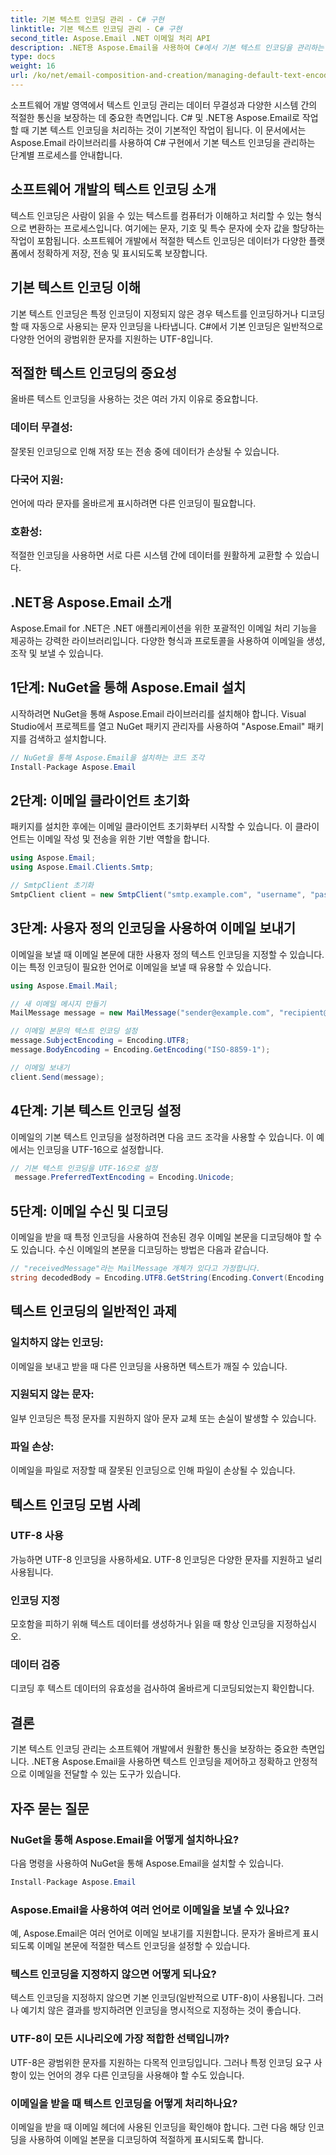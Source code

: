 ```yaml
---
title: 기본 텍스트 인코딩 관리 - C# 구현
linktitle: 기본 텍스트 인코딩 관리 - C# 구현
second_title: Aspose.Email .NET 이메일 처리 API
description: .NET용 Aspose.Email을 사용하여 C#에서 기본 텍스트 인코딩을 관리하는 방법을 알아보세요. 소스 코드를 사용하여 단계별 지침을 따르고 정확한 데이터 통신을 보장합니다.
type: docs
weight: 16
url: /ko/net/email-composition-and-creation/managing-default-text-encoding-csharp-implementation/
---
```


소프트웨어 개발 영역에서 텍스트 인코딩 관리는 데이터 무결성과 다양한 시스템 간의 적절한 통신을 보장하는 데 중요한 측면입니다. C# 및 .NET용 Aspose.Email로 작업할 때 기본 텍스트 인코딩을 처리하는 것이 기본적인 작업이 됩니다. 이 문서에서는 Aspose.Email 라이브러리를 사용하여 C# 구현에서 기본 텍스트 인코딩을 관리하는 단계별 프로세스를 안내합니다.


## 소프트웨어 개발의 텍스트 인코딩 소개

텍스트 인코딩은 사람이 읽을 수 있는 텍스트를 컴퓨터가 이해하고 처리할 수 있는 형식으로 변환하는 프로세스입니다. 여기에는 문자, 기호 및 특수 문자에 숫자 값을 할당하는 작업이 포함됩니다. 소프트웨어 개발에서 적절한 텍스트 인코딩은 데이터가 다양한 플랫폼에서 정확하게 저장, 전송 및 표시되도록 보장합니다.

## 기본 텍스트 인코딩 이해

기본 텍스트 인코딩은 특정 인코딩이 지정되지 않은 경우 텍스트를 인코딩하거나 디코딩할 때 자동으로 사용되는 문자 인코딩을 나타냅니다. C#에서 기본 인코딩은 일반적으로 다양한 언어의 광범위한 문자를 지원하는 UTF-8입니다.

## 적절한 텍스트 인코딩의 중요성

올바른 텍스트 인코딩을 사용하는 것은 여러 가지 이유로 중요합니다.
### 데이터 무결성:
잘못된 인코딩으로 인해 저장 또는 전송 중에 데이터가 손상될 수 있습니다.
### 다국어 지원: 
언어에 따라 문자를 올바르게 표시하려면 다른 인코딩이 필요합니다.
### 호환성:
적절한 인코딩을 사용하면 서로 다른 시스템 간에 데이터를 원활하게 교환할 수 있습니다.

## .NET용 Aspose.Email 소개

Aspose.Email for .NET은 .NET 애플리케이션을 위한 포괄적인 이메일 처리 기능을 제공하는 강력한 라이브러리입니다. 다양한 형식과 프로토콜을 사용하여 이메일을 생성, 조작 및 보낼 수 있습니다.

## 1단계: NuGet을 통해 Aspose.Email 설치

시작하려면 NuGet을 통해 Aspose.Email 라이브러리를 설치해야 합니다. Visual Studio에서 프로젝트를 열고 NuGet 패키지 관리자를 사용하여 "Aspose.Email" 패키지를 검색하고 설치합니다.

```csharp
// NuGet을 통해 Aspose.Email을 설치하는 코드 조각
Install-Package Aspose.Email
```

## 2단계: 이메일 클라이언트 초기화

패키지를 설치한 후에는 이메일 클라이언트 초기화부터 시작할 수 있습니다. 이 클라이언트는 이메일 작성 및 전송을 위한 기반 역할을 합니다.

```csharp
using Aspose.Email;
using Aspose.Email.Clients.Smtp;

// SmtpClient 초기화
SmtpClient client = new SmtpClient("smtp.example.com", "username", "password");
```

## 3단계: 사용자 정의 인코딩을 사용하여 이메일 보내기

이메일을 보낼 때 이메일 본문에 대한 사용자 정의 텍스트 인코딩을 지정할 수 있습니다. 이는 특정 인코딩이 필요한 언어로 이메일을 보낼 때 유용할 수 있습니다.

```csharp
using Aspose.Email.Mail;

// 새 이메일 메시지 만들기
MailMessage message = new MailMessage("sender@example.com", "recipient@example.com", "Subject", "Body");

// 이메일 본문의 텍스트 인코딩 설정
message.SubjectEncoding = Encoding.UTF8;
message.BodyEncoding = Encoding.GetEncoding("ISO-8859-1");

// 이메일 보내기
client.Send(message);
```

## 4단계: 기본 텍스트 인코딩 설정

이메일의 기본 텍스트 인코딩을 설정하려면 다음 코드 조각을 사용할 수 있습니다. 이 예에서는 인코딩을 UTF-16으로 설정합니다.

```csharp
// 기본 텍스트 인코딩을 UTF-16으로 설정
 message.PreferredTextEncoding = Encoding.Unicode;
```

## 5단계: 이메일 수신 및 디코딩

이메일을 받을 때 특정 인코딩을 사용하여 전송된 경우 이메일 본문을 디코딩해야 할 수도 있습니다. 수신 이메일의 본문을 디코딩하는 방법은 다음과 같습니다.

```csharp
// "receivedMessage"라는 MailMessage 개체가 있다고 가정합니다.
string decodedBody = Encoding.UTF8.GetString(Encoding.Convert(Encoding.GetEncoding("ISO-8859-1"), Encoding.UTF8, Encoding.GetEncoding("ISO-8859-1").GetBytes(receivedMessage.Body)));
```

## 텍스트 인코딩의 일반적인 과제

### 일치하지 않는 인코딩: 
이메일을 보내고 받을 때 다른 인코딩을 사용하면 텍스트가 깨질 수 있습니다.
### 지원되지 않는 문자:
일부 인코딩은 특정 문자를 지원하지 않아 문자 교체 또는 손실이 발생할 수 있습니다.
### 파일 손상: 
이메일을 파일로 저장할 때 잘못된 인코딩으로 인해 파일이 손상될 수 있습니다.

## 텍스트 인코딩 모범 사례

### UTF-8 사용 
 가능하면 UTF-8 인코딩을 사용하세요. UTF-8 인코딩은 다양한 문자를 지원하고 널리 사용됩니다.
### 인코딩 지정 
 모호함을 피하기 위해 텍스트 데이터를 생성하거나 읽을 때 항상 인코딩을 지정하십시오.
### 데이터 검증 
 디코딩 후 텍스트 데이터의 유효성을 검사하여 올바르게 디코딩되었는지 확인합니다.

## 결론

기본 텍스트 인코딩 관리는 소프트웨어 개발에서 원활한 통신을 보장하는 중요한 측면입니다. .NET용 Aspose.Email을 사용하면 텍스트 인코딩을 제어하고 정확하고 안정적으로 이메일을 전달할 수 있는 도구가 있습니다.

## 자주 묻는 질문

### NuGet을 통해 Aspose.Email을 어떻게 설치하나요?

다음 명령을 사용하여 NuGet을 통해 Aspose.Email을 설치할 수 있습니다.
```csharp
Install-Package Aspose.Email
```

### Aspose.Email을 사용하여 여러 언어로 이메일을 보낼 수 있나요?

예, Aspose.Email은 여러 언어로 이메일 보내기를 지원합니다. 문자가 올바르게 표시되도록 이메일 본문에 적절한 텍스트 인코딩을 설정할 수 있습니다.

### 텍스트 인코딩을 지정하지 않으면 어떻게 되나요?

텍스트 인코딩을 지정하지 않으면 기본 인코딩(일반적으로 UTF-8)이 사용됩니다. 그러나 예기치 않은 결과를 방지하려면 인코딩을 명시적으로 지정하는 것이 좋습니다.

### UTF-8이 모든 시나리오에 가장 적합한 선택입니까?

UTF-8은 광범위한 문자를 지원하는 다목적 인코딩입니다. 그러나 특정 인코딩 요구 사항이 있는 언어의 경우 다른 인코딩을 사용해야 할 수도 있습니다.

### 이메일을 받을 때 텍스트 인코딩을 어떻게 처리하나요?

이메일을 받을 때 이메일 헤더에 사용된 인코딩을 확인해야 합니다. 그런 다음 해당 인코딩을 사용하여 이메일 본문을 디코딩하여 적절하게 표시되도록 합니다.